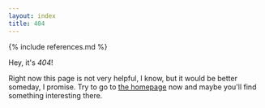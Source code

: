 ```yaml
---
layout: index
title: 404
---
```

{% include references.md %}

Hey, it's _404_!

Right now this page is not very helpful, I know, but it would be better someday, I promise. Try to go to [the homepage](/) now and maybe you'll find something interesting there.
